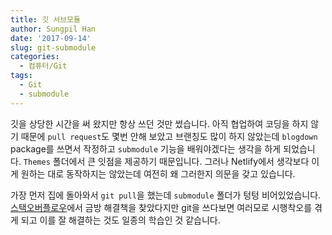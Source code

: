 ```yaml
---
title: 깃 서브모듈
author: Sungpil Han
date: '2017-09-14'
slug: git-submodule
categories:
  - 컴퓨터/Git
tags:
  - Git
  - submodule
---
```


깃을 상당한 시간을 써 왔지만 항상 쓰던 것만 썼습니다. 아직 협업하여 코딩을 하지 않기 때문에 `pull request`도 몇번 안해 보았고 브랜칭도 많이 하지 않았는데 `blogdown` package를 쓰면서 작정하고 `submodule` 기능을 배워야겠다는 생각을 하게 되었습니다. `Themes` 폴더에서 큰 잇점을 제공하기 때문입니다. 그러나 Netlify에서 생각보다 이게 원하는 대로 동작하지는 않았는데 여전히 왜 그러한지 의문을 갖고 있습니다. 

가장 먼저 집에 돌아와서 `git pull`을 했는데 `submodule` 폴더가 텅텅 비어있었습니다. [스택오버플로우](https://stackoverflow.com/questions/11358082/empty-git-submodule-folder-when-repo-cloned)에서 금방 해결책을 찾았다지만 git을 쓰다보면 여러모로 시행착오를 겪게 되고 이를 잘 해결하는 것도 일종의 학습인 것 같습니다.
